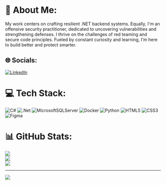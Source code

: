 # 💫 About Me:
My work centers on crafting resilient .NET backend systems. Equally, I'm an offensive security practitioner, dedicated to uncovering vulnerabilities and strengthening defenses. I thrive on the challenges of red teaming and secure code principles. Fueled by constant curiosity and learning, I'm here to build better and protect smarter.


## 🌐 Socials:
[![LinkedIn](https://img.shields.io/badge/LinkedIn-%230077B5.svg?logo=linkedin&logoColor=white)](https://linkedin.com/in/iamhalfbot) 

# 💻 Tech Stack:
![C#](https://img.shields.io/badge/c%23-%23239120.svg?style=for-the-badge&logo=csharp&logoColor=white) ![.Net](https://img.shields.io/badge/.NET-5C2D91?style=for-the-badge&logo=.net&logoColor=white) ![MicrosoftSQLServer](https://img.shields.io/badge/Microsoft%20SQL%20Server-CC2927?style=for-the-badge&logo=microsoft%20sql%20server&logoColor=white) ![Docker](https://img.shields.io/badge/docker-%230db7ed.svg?style=for-the-badge&logo=docker&logoColor=white) ![Python](https://img.shields.io/badge/python-3670A0?style=for-the-badge&logo=python&logoColor=ffdd54) ![HTML5](https://img.shields.io/badge/html5-%23E34F26.svg?style=for-the-badge&logo=html5&logoColor=white) ![CSS3](https://img.shields.io/badge/css3-%231572B6.svg?style=for-the-badge&logo=css3&logoColor=white) ![Figma](https://img.shields.io/badge/figma-%23F24E1E.svg?style=for-the-badge&logo=figma&logoColor=white) 

# 📊 GitHub Stats:
![](https://github-readme-stats.vercel.app/api?username=iAmHalfBot&theme=dark&hide_border=true&include_all_commits=false&count_private=false)<br/>
![](https://nirzak-streak-stats.vercel.app/?user=iAmHalfBot&theme=dark&hide_border=true)<br/>
![](https://github-readme-stats.vercel.app/api/top-langs/?username=iAmHalfBot&theme=dark&hide_border=true&include_all_commits=false&count_private=false&layout=compact)

---
[![](https://visitcount.itsvg.in/api?id=iAmHalfBot&icon=0&color=0)](https://visitcount.itsvg.in)

<!-- Proudly created with GPRM ( https://gprm.itsvg.in ) -->
